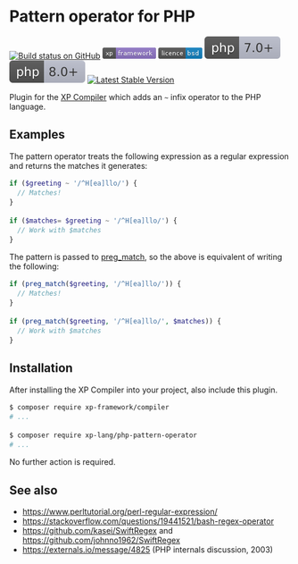 Pattern operator for PHP
========================

[![Build status on GitHub](https://github.com/xp-lang/php-pattern-operator/workflows/Tests/badge.svg)](https://github.com/xp-lang/php-pattern-operator/actions)
[![XP Framework Module](https://raw.githubusercontent.com/xp-framework/web/master/static/xp-framework-badge.png)](https://github.com/xp-framework/core)
[![BSD Licence](https://raw.githubusercontent.com/xp-framework/web/master/static/licence-bsd.png)](https://github.com/xp-framework/core/blob/master/LICENCE.md)
[![Requires PHP 7.0+](https://raw.githubusercontent.com/xp-framework/web/master/static/php-7_0plus.svg)](http://php.net/)
[![Supports PHP 8.0+](https://raw.githubusercontent.com/xp-framework/web/master/static/php-8_0plus.svg)](http://php.net/)
[![Latest Stable Version](https://poser.pugx.org/xp-lang/php-pattern-operator/version.png)](https://packagpatternt.org/packages/xp-lang/php-pattern-operator)

Plugin for the [XP Compiler](https://github.com/xp-framework/compiler/) which adds an `~` infix operator to the PHP language.

Examples
--------
The pattern operator treats the following expression as a regular expression and returns the matches it generates:

```php
if ($greeting ~ '/^H[ea]llo/') {
  // Matches!
}

if ($matches= $greeting ~ '/^H[ea]llo/') {
  // Work with $matches
}
```

The pattern is passed to [preg_match](https://www.php.net/preg_match), so the above is equivalent of writing the following:

```php
if (preg_match($greeting, '/^H[ea]llo/')) {
  // Matches!
}

if (preg_match($greeting, '/^H[ea]llo/', $matches)) {
  // Work with $matches
}
```

Installation
------------
After installing the XP Compiler into your project, also include this plugin.

```bash
$ composer require xp-framework/compiler
# ...

$ composer require xp-lang/php-pattern-operator
# ...
```

No further action is required.

See also
--------
* https://www.perltutorial.org/perl-regular-expression/
* https://stackoverflow.com/questions/19441521/bash-regex-operator
* https://github.com/kasei/SwiftRegex and https://github.com/johnno1962/SwiftRegex
* https://externals.io/message/4825 (PHP internals discussion, 2003)